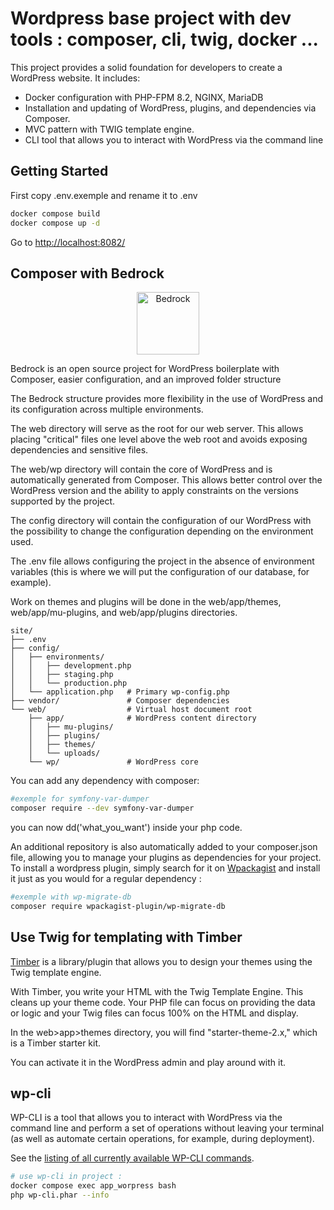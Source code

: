 # Wordpress base project with dev tools : composer, cli, twig, docker ...

This project provides a solid foundation for developers to create a WordPress website. It includes:

- Docker configuration with PHP-FPM 8.2, NGINX, MariaDB
- Installation and updating of WordPress, plugins, and dependencies via Composer.
- MVC pattern with TWIG template engine.
- CLI tool that allows you to interact with WordPress via the command line

## Getting Started

First copy .env.exemple and rename it to .env

``` bash
docker compose build
docker compose up -d
```
Go to [http://localhost:8082/](http://localhost:8082/)

## Composer with Bedrock

<p align="center">
  <a href="https://roots.io/bedrock/">
    <img alt="Bedrock" src="https://cdn.roots.io/app/uploads/logo-bedrock.svg" height="100">
  </a>
</p>

Bedrock is an open source project for WordPress boilerplate with Composer, easier configuration, and an improved folder structure

The Bedrock structure provides more flexibility in the use of WordPress and its configuration across multiple environments.

The web directory will serve as the root for our web server. This allows placing "critical" files one level above the web root and avoids exposing dependencies and sensitive files.

The web/wp directory will contain the core of WordPress and is automatically generated from Composer. This allows better control over the WordPress version and the ability to apply constraints on the versions supported by the project.

The config directory will contain the configuration of our WordPress with the possibility to change the configuration depending on the environment used.

The .env file allows configuring the project in the absence of environment variables (this is where we will put the configuration of our database, for example).

Work on themes and plugins will be done in the web/app/themes, web/app/mu-plugins, and web/app/plugins directories.

```
site/
├── .env
├── config/
│   ├── environments/
│   │   ├── development.php
│   │   ├── staging.php
│   │   └── production.php
│   └── application.php   # Primary wp-config.php
├── vendor/               # Composer dependencies
└── web/                  # Virtual host document root
    ├── app/              # WordPress content directory
    │   ├── mu-plugins/
    │   ├── plugins/
    │   ├── themes/
    │   └── uploads/
    └── wp/               # WordPress core
```

You can add any dependency with composer:
``` bash
#exemple for symfony-var-dumper
composer require --dev symfony-var-dumper
```
you can now dd('what_you_want') inside your php code.

An additional repository is also automatically added to your composer.json file, allowing you to manage your plugins as dependencies for your project. To install a wordpress plugin, simply search for it on [Wpackagist](https://wpackagist.org/) and install it just as you would for a regular dependency :

``` bash
#exemple with wp-migrate-db
composer require wpackagist-plugin/wp-migrate-db
```
## Use Twig for templating with Timber
[Timber](https://timber.github.io/docs/v2/) is a library/plugin that allows you to design your themes using the Twig template engine.

With Timber, you write your HTML with the Twig Template Engine. This cleans up your theme code. Your PHP file can focus on providing the data or logic and your Twig files can focus 100% on the HTML and display.

In the web>app>themes directory, you will find "starter-theme-2.x," which is a Timber starter kit.

You can activate it in the WordPress admin and play around with it.

## wp-cli
WP-CLI is a tool that allows you to interact with WordPress via the command line and perform a set of operations without leaving your terminal (as well as automate certain operations, for example, during deployment).

See the [listing of all currently available WP-CLI commands](https://developer.wordpress.org/cli/commands/).

``` bash
# use wp-cli in project :
docker compose exec app_worpress bash 
php wp-cli.phar --info
```

